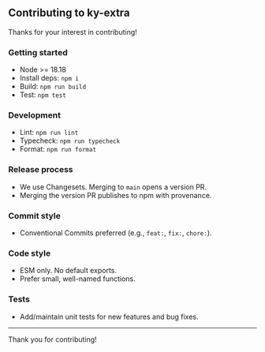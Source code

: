 ## Contributing to ky-extra

Thanks for your interest in contributing!

### Getting started

- Node >= 18.18
- Install deps: `npm i`
- Build: `npm run build`
- Test: `npm test`

### Development

- Lint: `npm run lint`
- Typecheck: `npm run typecheck`
- Format: `npm run format`

### Release process

- We use Changesets. Merging to `main` opens a version PR.
- Merging the version PR publishes to npm with provenance.

### Commit style

- Conventional Commits preferred (e.g., `feat:`, `fix:`, `chore:`).

### Code style

- ESM only. No default exports.
- Prefer small, well-named functions.

### Tests

- Add/maintain unit tests for new features and bug fixes.

---

Thank you for contributing!


